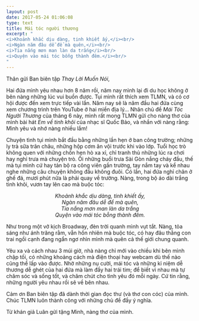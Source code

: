 ```yaml
---
layout: post
date: 2017-05-24 01:06:08
type: text
title: Mái tóc người thương
excerpt: "
<i>Khoảnh khắc dịu dàng, tinh khiết ấy,</i><br/>
<i>Ngàn năm đâu dễ để mà quên,</i><br/>
<i>Tia nắng mơn man làn da trắng</i><br/>
<i>Quyện vào mái tóc bỗng thành đêm.</i><br/>
"
---
```


Thân gửi Ban biên tập _Thay Lời Muốn Nói_,

Hai đứa mình yêu nhau hơn 8 năm rồi, năm nay mình lại đi du học không ở bên nàng những lúc vui buồn được. Tụi mình rất
thích xem TLMN, và có cơ hội được đến xem trực tiếp vài lần. Năm nay sẽ là năm đầu hai đứa cùng xem chương
trình trên YouTube ở hai miền địa lý... Nhân chủ đề _Mái Tóc Người Thương_ của tháng 6 này, mình rất mong TLMN gửi cho
nàng thơ của mình bài hát _Em về tinh khôi_ của nhạc sĩ Quốc Bảo, và nhắn với nàng rằng: Mình yêu và nhớ nàng nhiều lắm!

Chuyện tình tụi mình bắt đầu bằng những lần hẹn ở ban công trường; những ly trà sữa trân châu, những hộp cơm ăn vội
trước khi vào lớp. Tuổi học trò không quen với những chốn hẹn hò xa xỉ, chỉ tranh thủ những lúc ra chơi hay nghỉ trưa mà
chuyện trò. Ôi những buổi trưa Sài Gòn nắng cháy đầu, thế mà tụi mình cứ hay tản bộ ra công viên gần trường, tay nắm tay
và kể nhau nghe những câu chuyện không đầu không đuôi. Có lần, hai đứa nghỉ chân ở ghế đá, mươi phút nữa là phải quay về
trường. Nàng, trong bộ áo dài trắng tinh khôi, vươn tay lên cao mà buộc tóc:

<center>
<i>Khoảnh khắc dịu dàng, tinh khiết ấy,</i><br/>
<i>Ngàn năm đâu dễ để mà quên,</i><br/>
<i>Tia nắng mơn man làn da trắng</i><br/>
<i>Quyện vào mái tóc bỗng thành đêm.</i><br/>
</center>

Như trong một vở kịch Broadway, đèn trời quanh mình vụt tắt. Nàng, tỏa sáng như ánh trăng rằm, vẫn hồn nhiên mà buộc
tóc, có hay đâu thằng con trai ngồi cạnh đang ngẩn ngơ nhìn mình mà quên cả thế giới chung quanh.

Yêu xa và cách nhau 3 múi giờ, nhà nàng chỉ mới vào chiều khi bên mình chập tối, có những khoảng cách mà điện thoại hay
webcam dù thế nào cũng thể lấp vào được. Nhờ những nụ cười, mái tóc và những kỉ niệm dễ thương dễ ghét của hai đứa mà
làm đầy hai trái tim; để biết vì nhau mà tự chăm sóc và sống tốt, và chăm chút cho tình yêu đó mỗi ngày. Cứ tin rằng,
những người yêu nhau rồi sẽ về bên nhau.

Cảm ơn Ban biên tập đã dành thời gian đọc thư (và thơ con cóc) của mình. Chúc TLMN luôn thành công với
những chủ đề đầy ý nghĩa.

Từ khán giả Luân gửi tặng Minh, nàng thơ của mình.
